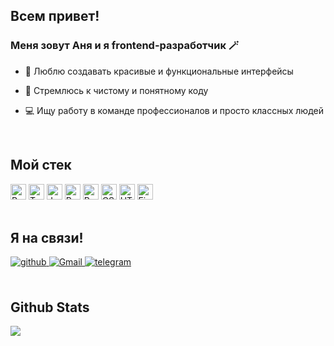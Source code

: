 ## Всем привет! 
### Меня зовут Аня и я frontend-разработчик 🪄

- 💫 Люблю создавать красивые и функциональные интерфейсы
  
- 📝 Стремлюсь к чистому и понятному коду

- 💻 Ищу работу в команде профессионалов и просто классных людей
  
<br/>  

## Мой стек  

<div align="left">  
<img src="https://img.shields.io/badge/React-282C34?logo=react&logoColor=61DAFB" alt="React logo" title="React" height="25" />
<img src="https://img.shields.io/badge/TypeScript-282C34?logo=typescript&logoColor=3178C6" alt="TypeScript logo" title="TypeScript" height="25" />
<img src="https://img.shields.io/badge/JavaScript-282C34?logo=javascript&logoColor=F7DF1E" alt="JavaScript logo" title="JavaScript" height="25" />
<img src="https://img.shields.io/badge/ReduxToolkit-282C34?logo=redux&logoColor=764ABC" alt="Redux logo" title="ReduxToolkit" height="25" />
<img src="https://img.shields.io/badge/Redux-282C34?logo=redux&logoColor=764ABC" alt="Redux logo" title="Redux" height="25" />
<img src="https://img.shields.io/badge/CSS3-282C34?logo=css3&logoColor=E34F26" alt="CSS3 logo" title="HTML5" height="25" />
<img src="https://img.shields.io/badge/HTML5-282C34?logo=html5&logoColor=E34F26" alt="HTML5 logo" title="HTML5" height="25" />
<img src="https://img.shields.io/badge/Figma-282C34?logo=figma&logoColor=007ACC" alt="Figma logo" title="Figma" height="25" />
</div>

<br/> 

## Я на связи!
<div align="left">
<a href="https://github.com/NikkAnna" target="_blank">
<img src=https://img.shields.io/badge/github-%2324292e.svg?&style=for-the-badge&logo=github&logoColor=white alt=github style="margin-bottom: 5px;" />
</a>
<a href="mailto:anna.nikulina1995@yandex.ru" target="_blank">
<img src=https://img.shields.io/badge/email-%2324292e.svg?&style=for-the-badge&logo=gmail&logoColor=white alt=Gmail style="margin-bottom: 5px;" />
</a>  
<a href="https://t.me/NikulinaAnna" target="_blank">
<img src=https://img.shields.io/badge/telegram-%2324292e.svg?&style=for-the-badge&logo=telegram&logoColor=white alt=telegram style="margin-bottom: 5px;" />
</a>  
</div>  

<br/> 

## Github Stats

![](http://github-profile-summary-cards.vercel.app/api/cards/profile-details?username=NikkAnna&theme=rose_pine)
<!--
**NikkAnna/NikkAnna** is a ✨ _special_ ✨ repository because its `README.md` (this file) appears on your GitHub profile.

Here are some ideas to get you started:

- 🔭 I’m currently working on ...
- 🌱 I’m currently learning ...
- 👯 I’m looking to collaborate on ...
- 🤔 I’m looking for help with ...
- 💬 Ask me about ...
- 📫 How to reach me: ...
- 😄 Pronouns: ...
- ⚡ Fun fact: ...
-->
